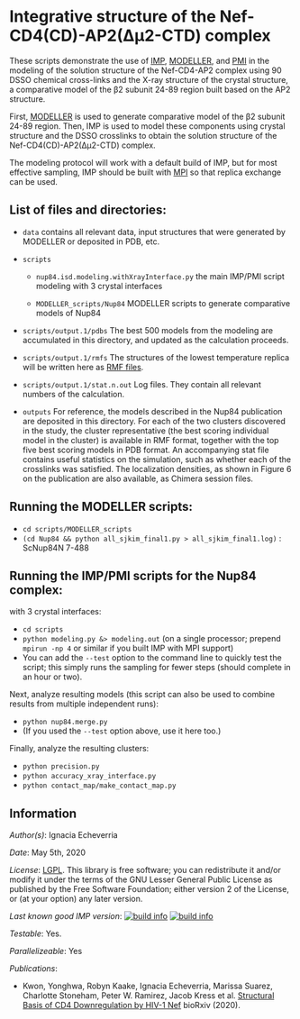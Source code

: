 # Integrative structure of the Nef-CD4(CD)-AP2(Δμ2-CTD) complex

These scripts demonstrate the use of [IMP](https://integrativemodeling.org), [MODELLER](https://salilab.org/modeller), and [PMI](https://github.com/salilab/pmi) in the modeling of the solution structure of the Nef-CD4-AP2 complex using 90 DSSO chemical cross-links and the X-ray structure of the crystal structure, a comparative model of the β2 subunit 24-89 region built based on the AP2 structure.

First, [MODELLER](https://salilab.org/modeller) is used to generate comparative model of the β2 subunit 24-89 region. Then, IMP
is used to model these components using crystal structure and the DSSO crosslinks to obtain the solution structure of the  Nef-CD4(CD)-AP2(Δμ2-CTD) complex.

The modeling protocol will work with a default build of IMP, but for most effective sampling, IMP should be built with [MPI](https://integrativemodeling.org/2.7.0/doc/ref/namespaceIMP_1_1mpi.html) so that replica exchange can be used.

## List of files and directories:

- `data`		                         contains all relevant data, input structures that were generated by MODELLER or deposited in PDB, etc.

- `scripts`
  - `nup84.isd.modeling.withXrayInterface.py`  the main IMP/PMI script modeling with 3 crystal interfaces

 
  - `MODELLER_scripts/Nup84` MODELLER scripts to generate comparative models of Nup84


- `scripts/output.1/pdbs`    The best 500 models from the modeling are accumulated in this directory, and updated as the calculation proceeds.
- `scripts/output.1/rmfs`    The structures of the lowest temperature replica will be written here as [RMF files](https://integrativemodeling.org/rmf/).
- `scripts/output.1/stat.n.out`	 Log files. They contain all relevant numbers of the calculation.
- `outputs` For reference, the models described in the Nup84 publication are
  deposited in this directory. For each of the two clusters discovered in
  the study, the cluster representative (the best scoring individual model in
  the cluster) is available in RMF format, together with the top five best
  scoring models in PDB format. An accompanying stat file contains useful
  statistics on the simulation, such as whether each of the crosslinks was
  satisfied. The localization densities, as shown in Figure 6 on the publication
  are also available, as Chimera session files.

## Running the MODELLER scripts:
- `cd scripts/MODELLER_scripts`
- `(cd Nup84 && python all_sjkim_final1.py > all_sjkim_final1.log)` : ScNup84N 7-488

## Running the IMP/PMI scripts for the Nup84 complex:
with 3 crystal interfaces:
- `cd scripts`
- `python modeling.py &> modeling.out` (on a single processor; prepend `mpirun -np 4` or similar if you built IMP with MPI support)
- You can add the `--test` option to the command line to quickly test the
  script; this simply runs the sampling for fewer steps (should complete
  in an hour or two).

Next, analyze resulting models (this script can also be used to
combine results from multiple independent runs):
- `python nup84.merge.py`
- (If you used the `--test` option above, use it here too.)

Finally, analyze the resulting clusters:
- `python precision.py`
- `python accuracy_xray_interface.py`
- `python contact_map/make_contact_map.py`

## Information

_Author(s)_: Ignacia Echeverria

_Date_: May 5th, 2020

_License_: [LGPL](http://www.gnu.org/licenses/old-licenses/lgpl-2.1.html).
This library is free software; you can redistribute it and/or
modify it under the terms of the GNU Lesser General Public
License as published by the Free Software Foundation; either
version 2 of the License, or (at your option) any later version.

_Last known good IMP version_: [![build info](https://integrativemodeling.org/systems/6/badge.svg?branch=master)](https://integrativemodeling.org/systems/) [![build info](https://integrativemodeling.org/systems/6/badge.svg?branch=develop)](https://integrativemodeling.org/systems/)

_Testable_: Yes.

_Parallelizeable_: Yes

_Publications_:
 - Kwon, Yonghwa, Robyn Kaake, Ignacia Echeverria, Marissa Suarez, Charlotte Stoneham, Peter W. Ramirez, Jacob Kress et al. [Structural Basis of CD4 Downregulation by HIV-1 Nef](https://www.biorxiv.org/content/biorxiv/early/2020/04/23/2020.04.21.054007.full.pdf) bioRxiv (2020).

